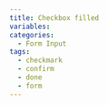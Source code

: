 ```yaml
---
title: Checkbox filled
variables:
categories:
  - Form Input
tags:
  - checkmark
  - confirm
  - done
  - form
---
```

